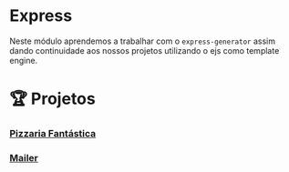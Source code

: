 # Express

Neste módulo aprendemos a trabalhar com o `express-generator`  assim dando continuidade aos nossos projetos utilizando o ejs como template engine.

# :trophy:  Projetos

### [Pizzaria Fantástica](https://github.com/Luuck4s/Full-Stack-DigitalHouse/tree/master/Express/pizzaria)

### [Mailer](https://github.com/Luuck4s/Full-Stack-DigitalHouse/tree/master/Express/mailer)
